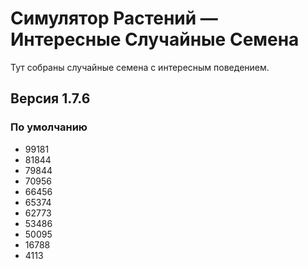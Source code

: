 # Симулятор Растений — Интересные Случайные Семена
Тут собраны случайные семена с интересным поведением.

## Версия 1.7.6
### По умолчанию
- 99181
- 81844
- 79844
- 70956
- 66456
- 65374
- 62773
- 53486
- 50095
- 16788
- 4113